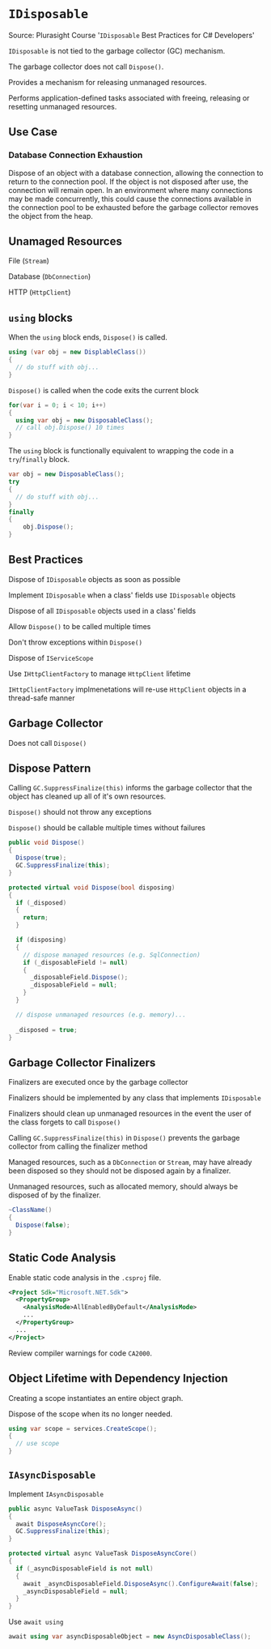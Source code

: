 # `IDisposable`

Source: Plurasight Course '`IDisposable` Best Practices for C# Developers'

`IDisposable` is not tied to the garbage collector (GC) mechanism.

The garbage collector does not call `Dispose()`.

Provides a mechanism for releasing unmanaged resources.

Performs application-defined tasks associated with freeing, releasing or resetting unmanaged resources.

## Use Case

### Database Connection Exhaustion

Dispose of an object with a database connection, allowing the connection to return to the connection pool.  If the object is not disposed after use, the connection will remain open.  In an environment where many connections may be made concurrently, this could cause the connections available in the connection pool to be exhausted before the garbage collector removes the object from the heap.

## Unamaged Resources

File (`Stream`)

Database (`DbConnection`)

HTTP (`HttpClient`)

## `using` blocks

When the `using` block ends, `Dispose()` is called.

```csharp
using (var obj = new DisplableClass())
{
  // do stuff with obj...
}
```

`Dispose()` is called when the code exits the current block

```csharp
for(var i = 0; i < 10; i++)
{
  using var obj = new DisposableClass();
  // call obj.Dispose() 10 times
}
```

The `using` block is functionally equivalent to wrapping the code in a `try`/`finally` block.

```csharp
var obj = new DisposableClass();
try
{
  // do stuff with obj...
}
finally
{
    obj.Dispose();
}
```

## Best Practices

Dispose of `IDisposable` objects as soon as possible

Implement `IDisposable` when a class' fields use `IDisposable` objects

Dispose of all `IDisposable` objects used in a class' fields

Allow `Dispose()` to be called multiple times 

Don't throw exceptions within `Dispose()`

Dispose of `IServiceScope`

Use `IHttpClientFactory` to manage `HttpClient` lifetime

`IHttpClientFactory` implmenetations will re-use `HttpClient` objects in a thread-safe manner

## Garbage Collector

Does not call `Dispose()`

## Dispose Pattern

Calling `GC.SuppressFinalize(this)` informs the garbage collector that the object has cleaned up all of it's own resources.

`Dispose()` should not throw any exceptions

`Dispose()` should be callable multiple times without failures

```csharp
public void Dispose()
{
  Dispose(true);
  GC.SuppressFinalize(this);
}

protected virtual void Dispose(bool disposing)
{
  if (_disposed)
  {
    return;
  }

  if (disposing)
  {
    // dispose managed resources (e.g. SqlConnection)
    if (_disposableField != null)
    {
      _disposableField.Dispose();
      _disposableField = null;
    }
  }

  // dispose unmanaged resources (e.g. memory)...
  
  _disposed = true;
}
```

## Garbage Collector Finalizers

Finalizers are executed once by the garbage collector

Finalizers should be implemented by any class that implements `IDisposable`

Finalizers should clean up unmanaged resources in the event the user of the class forgets to call `Dispose()`

Calling `GC.SuppressFinalize(this)` in `Dispose()` prevents the garbage collector from calling the finalizer method

Managed resources, such as a `DbConnection` or `Stream`, may have already been disposed so they should not be disposed again by a finalizer.

Unmanaged resources, such as allocated memory, should always be disposed of by the finalizer.

```csharp
~ClassName()
{
  Dispose(false);
}
```

## Static Code Analysis

Enable static code analysis in the `.csproj` file.

```xml
<Project Sdk="Microsoft.NET.Sdk">
  <PropertyGroup>
    <AnalysisMode>AllEnabledByDefault</AnalysisMode>
    ...
  </PropertyGroup>
  ...
</Project>
```

Review compiler warnings for code `CA2000`.


## Object Lifetime with Dependency Injection

Creating a scope instantiates an entire object graph.

Dispose of the scope when its no longer needed.

```csharp
using var scope = services.CreateScope();
{
  // use scope
}
```

## `IAsyncDisposable`

Implement `IAsyncDisposable`

```csharp
public async ValueTask DisposeAsync()
{
  await DisposeAsyncCore();
  GC.SuppressFinalize(this);
}

protected virtual async ValueTask DisposeAsyncCore()
{
  if (_asyncDisposableField is not null)
  {
    await _asyncDisposableField.DisposeAsync().ConfigureAwait(false);
    _asyncDisposableField = null;
  }
}
```

Use `await using`

```csharp
await using var asyncDisposableObject = new AsyncDisposableClass();
```

